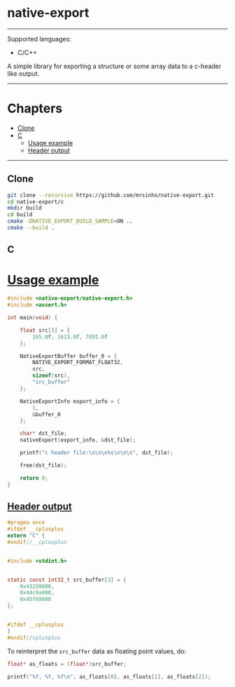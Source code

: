# native-export

---

Supported languages:
 - C/C++

A simple library for exporting a structure or some array data to a c-header like output.

---
# Chapters
- [Clone](#clone)
- [C](#c)
    - [Usage example](#usage-example)
    - [Header output](#header-output)
---

## Clone

```bash
git clone --recursive https://github.com/mrsinho/native-export.git
cd native-export/c
mkdir build
cd build
cmake -DNATIVE_EXPORT_BUILD_SAMPLE=ON ..
cmake --build .
```

## C

# [Usage example](c/sample/src/native-export-sample.c)

```c
#include <native-export/native-export.h>
#include <assert.h>

int main(void) {

	float src[3] = {
		165.0f, 1613.0f, 7891.0f
	};

	NativeExportBuffer buffer_0 = {
		NATIVE_EXPORT_FORMAT_FLOAT32,
		src,
		sizeof(src),
		"src_buffer"
	};

	NativeExportInfo export_info = {
	    1,
		&buffer_0
	};

	char* dst_file;
	nativeExport(export_info, &dst_file);

	printf("c header file:\n\n\n%s\n\n\n", dst_file);

	free(dst_file);

	return 0;
}
```

## [Header output](c/sample/native-export-output.h)

```c
#pragma once
#ifdef __cplusplus
extern "C" {
#endif//__cplusplus


#include <stdint.h>


static const int32_t src_buffer[3] = {
	0x43250000,
	0x44c9a000,
	0x45f69800
};


#ifdef __cplusplus
}
#endif//cplusplus
```

To reinterpret the `src_buffer` data as floating point values, do:

```c
float* as_floats = (float*)src_buffer;
    
printf("%f, %f, %f\n", as_floats[0], as_floats[1], as_floats[2]);
```